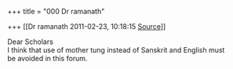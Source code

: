 +++
title = "000 Dr ramanath"

+++
[[Dr ramanath	2011-02-23, 10:18:15 [Source](https://groups.google.com/g/bvparishat/c/C-gH9gRELok)]]



Dear Scholars  
I think that use of mother tung instead of Sanskrit and English must  
be avoided in this forum.

